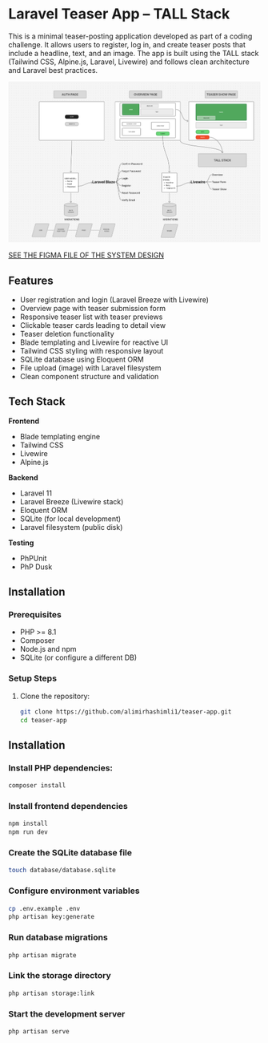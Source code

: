 # Laravel Teaser App – TALL Stack

This is a minimal teaser-posting application developed as part of a coding challenge. It allows users to register, log in, and create teaser posts that include a headline, text, and an image. The app is built using the TALL stack (Tailwind CSS, Alpine.js, Laravel, Livewire) and follows clean architecture and Laravel best practices.

![System design](system_design.png)

[SEE THE FIGMA FILE OF THE SYSTEM DESIGN](https://www.figma.com/board/SY41bjgD94Ltj7IqlXi0hr/Untitled?node-id=0-1&t=qM5eBj4vjC8l99nL-1)


## Features

- User registration and login (Laravel Breeze with Livewire)
- Overview page with teaser submission form
- Responsive teaser list with teaser previews
- Clickable teaser cards leading to detail view
- Teaser deletion functionality
- Blade templating and Livewire for reactive UI
- Tailwind CSS styling with responsive layout
- SQLite database using Eloquent ORM
- File upload (image) with Laravel filesystem
- Clean component structure and validation

## Tech Stack

**Frontend**
- Blade templating engine
- Tailwind CSS
- Livewire
- Alpine.js

**Backend**
- Laravel 11
- Laravel Breeze (Livewire stack)
- Eloquent ORM
- SQLite (for local development)
- Laravel filesystem (public disk)

**Testing**
- PhPUnit
- PhP Dusk


## Installation

### Prerequisites

- PHP >= 8.1
- Composer
- Node.js and npm
- SQLite (or configure a different DB)

### Setup Steps

1. Clone the repository:
   ```bash
   git clone https://github.com/alimirhashimli1/teaser-app.git
   cd teaser-app

## Installation

### Install PHP dependencies:

```bash
composer install
```

###  Install frontend  dependencies

```bash
npm install
npm run dev
```

###  Create the SQLite database file

```bash
touch database/database.sqlite
```

###  Configure environment variables

```bash
cp .env.example .env
php artisan key:generate

```

###  Run database migrations

```bash
php artisan migrate
```

###  Link the storage directory
```bash
php artisan storage:link
```

###  Start the development server
```bash
php artisan serve
```

